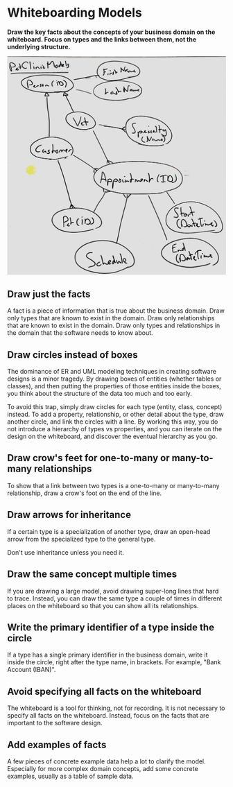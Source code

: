# Whiteboarding Models

**Draw the key facts about the concepts of your business domain on the whiteboard. Focus on types and the links between them, not the underlying structure.**

![Processed photo of a whiteboard containing facts](fact-whiteboarding-example.jpg)

## Draw just the facts

A fact is a piece of information that is true about the business domain. Draw only types that are known to exist in the domain. Draw only relationships that are known to exist in the domain. Draw only types and relationships in the domain that the software needs to know about.

## Draw circles instead of boxes

The dominance of ER and UML modeling techniques in creating software designs is a minor tragedy. By drawing boxes of entities (whether tables or classes), and then putting the properties of those entities inside the boxes, you think about the structure of the data too much and too early.

To avoid this trap, simply draw circles for each type (entity, class, concept) instead. To add a property, relationship, or other detail about the type, draw another circle, and link the circles with a line. By working this way, you do not introduce a hierarchy of types vs properties, and you can iterate on the design on the whiteboard, and discover the eventual hierarchy as you go.

## Draw crow's feet for one-to-many or many-to-many relationships

To show that a link between two types is a one-to-many or many-to-many relationship, draw a crow's foot on the end of the line.

## Draw arrows for inheritance

If a certain type is a specialization of another type, draw an open-head arrow from the specialized type to the general type.

Don't use inheritance unless you need it.

## Draw the same concept multiple times

If you are drawing a large model, avoid drawing super-long lines that hard to trace. Instead, you can draw the same type a couple of times in different places on the whiteboard so that you can show all its relationships.

## Write the primary identifier of a type inside the circle

If a type has a single primary identifier in the business domain, write it inside the circle, right after the type name, in brackets. For example, "Bank Account (IBAN)".

## Avoid specifying all facts on the whiteboard

The whiteboard is a tool for thinking, not for recording. It is not necessary to specify all facts on the whiteboard. Instead, focus on the facts that are important to the software design.

## Add examples of facts

A few pieces of concrete example data help a lot to clarify the model. Especially for more complex domain concepts, add some concrete examples, usually as a table of sample data.
